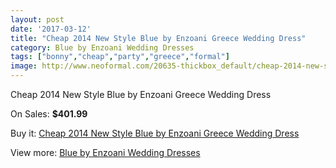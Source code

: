 ```yaml
---
layout: post
date: '2017-03-12'
title: "Cheap 2014 New Style Blue by Enzoani Greece Wedding Dress"
category: Blue by Enzoani Wedding Dresses
tags: ["bonny","cheap","party","greece","formal"]
image: http://www.neoformal.com/20635-thickbox_default/cheap-2014-new-style-blue-by-enzoani-greece-wedding-dress.jpg
---
```

Cheap 2014 New Style Blue by Enzoani Greece Wedding Dress

On Sales: **$401.99**
<a href="https://www.neoformal.com/en/blue-by-enzoani-wedding-dresses-2014/6597-cheap-2014-new-style-blue-by-enzoani-greece-wedding-dress.html"><amp-img layout="responsive" width="600" height="600" src="//www.neoformal.com/20635-thickbox_default/cheap-2014-new-style-blue-by-enzoani-greece-wedding-dress.jpg" alt="Cheap 2014 New Style Blue by Enzoani Greece Wedding Dress 0" /></a>
<a href="https://www.neoformal.com/en/blue-by-enzoani-wedding-dresses-2014/6597-cheap-2014-new-style-blue-by-enzoani-greece-wedding-dress.html"><amp-img layout="responsive" width="600" height="600" src="//www.neoformal.com/20636-thickbox_default/cheap-2014-new-style-blue-by-enzoani-greece-wedding-dress.jpg" alt="Cheap 2014 New Style Blue by Enzoani Greece Wedding Dress 1" /></a>
<a href="https://www.neoformal.com/en/blue-by-enzoani-wedding-dresses-2014/6597-cheap-2014-new-style-blue-by-enzoani-greece-wedding-dress.html"><amp-img layout="responsive" width="600" height="600" src="//www.neoformal.com/20637-thickbox_default/cheap-2014-new-style-blue-by-enzoani-greece-wedding-dress.jpg" alt="Cheap 2014 New Style Blue by Enzoani Greece Wedding Dress 2" /></a>

Buy it: [Cheap 2014 New Style Blue by Enzoani Greece Wedding Dress](https://www.neoformal.com/en/blue-by-enzoani-wedding-dresses-2014/6597-cheap-2014-new-style-blue-by-enzoani-greece-wedding-dress.html "Cheap 2014 New Style Blue by Enzoani Greece Wedding Dress")

View more: [Blue by Enzoani Wedding Dresses](https://www.neoformal.com/en/92-blue-by-enzoani-wedding-dresses-2014 "Blue by Enzoani Wedding Dresses")